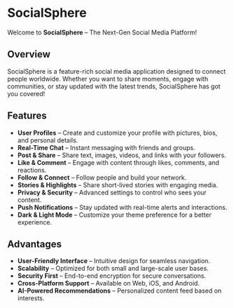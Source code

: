 # SocialSphere

Welcome to **SocialSphere** – The Next-Gen Social Media Platform!

## Overview
SocialSphere is a feature-rich social media application designed to connect people worldwide. Whether you want to share moments, engage with communities, or stay updated with the latest trends, SocialSphere has got you covered!

## Features

- **User Profiles** – Create and customize your profile with pictures, bios, and personal details.  
- **Real-Time Chat** – Instant messaging with friends and groups.  
- **Post & Share** – Share text, images, videos, and links with your followers.  
- **Like & Comment** – Engage with content through likes, comments, and reactions.  
- **Follow & Connect** – Follow people and build your network.  
- **Stories & Highlights** – Share short-lived stories with engaging media.  
- **Privacy & Security** – Advanced settings to control who sees your content.  
- **Push Notifications** – Stay updated with real-time alerts and interactions.  
- **Dark & Light Mode** – Customize your theme preference for a better experience.  

## Advantages

- **User-Friendly Interface** – Intuitive design for seamless navigation.  
- **Scalability** – Optimized for both small and large-scale user bases.  
- **Security First** – End-to-end encryption for secure conversations.  
- **Cross-Platform Support** – Available on Web, iOS, and Android.  
- **AI-Powered Recommendations** – Personalized content feed based on interests.  

